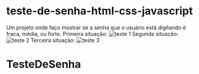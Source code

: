 # teste-de-senha-html-css-javascript
Um projeto onde faço mostrar se a senha que o usuário está digitando é fraca, média, ou forte.
Primeira situação:
![teste 1](https://github.com/riicad/teste-de-senha-html-css-javascript/assets/80922940/1b5418ad-571d-4d9b-b879-91f175268da7)
Segunda situação:
![teste 2](https://github.com/riicad/teste-de-senha-html-css-javascript/assets/80922940/1dffba62-ac50-48d7-a055-ed2049a9b49e)
Terceira situação:
![teste 3](https://github.com/riicad/teste-de-senha-html-css-javascript/assets/80922940/edd16259-7642-45a2-b86d-c08a7c6f2101)
# TesteDeSenha
